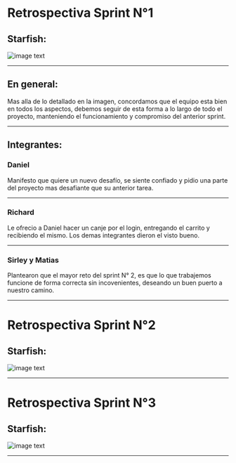# Retrospectiva Sprint N°1

## Starfish:
![image text](https://github.com/dbarrera8912/grupo_2_BuonAseo/blob/develop/public/img/imageRetroMd/Starfish.PNG)
***
## En general:
Mas alla de lo detallado en la imagen, concordamos que el equipo esta bien en todos los aspectos, debemos seguir de esta forma a lo largo de todo el proyecto, manteniendo el funcionamiento y compromiso del anterior sprint.

***
## Integrantes:

### Daniel
Manifesto que quiere un nuevo desafío, se siente confiado y pidio una parte del proyecto mas desafiante que su anterior tarea.
***
### Richard
Le ofrecio a Daniel hacer un canje por el login, entregando el carrito y recibiendo el mismo. Los demas integrantes dieron el visto bueno.
***
### Sirley y Matias
Plantearon que el mayor reto del sprint N° 2, es que lo que trabajemos funcione de forma correcta sin incovenientes, deseando un buen puerto a nuestro camino.
***

# Retrospectiva Sprint N°2

## Starfish:
![image text](https://github.com/dbarrera8912/grupo_2_BuonAseo/blob/develop/public/img/imageRetroMd/StarfishSprint2.jpg)
***

# Retrospectiva Sprint N°3

## Starfish:
![image text](https://github.com/dbarrera8912/grupo_2_BuonAseo/blob/develop/public/img/imageRetroMd/StarfishSprint3.jpg)
***
